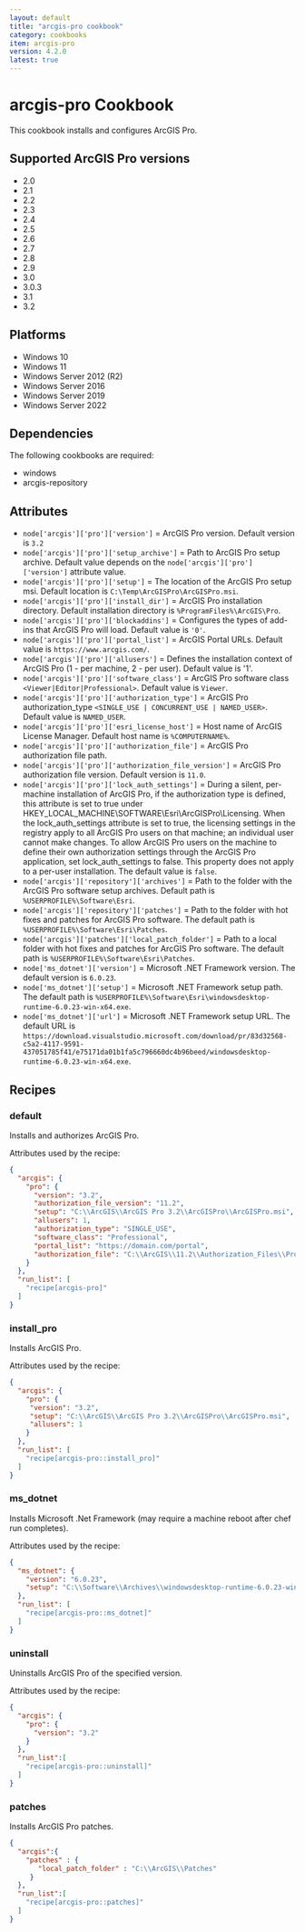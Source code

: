 ```yaml
---
layout: default
title: "arcgis-pro cookbook"
category: cookbooks
item: arcgis-pro
version: 4.2.0
latest: true
---
```


# arcgis-pro Cookbook

This cookbook installs and configures ArcGIS Pro.

## Supported ArcGIS Pro versions

* 2.0
* 2.1
* 2.2
* 2.3
* 2.4
* 2.5
* 2.6
* 2.7
* 2.8
* 2.9
* 3.0
* 3.0.3
* 3.1
* 3.2

## Platforms

* Windows 10
* Windows 11
* Windows Server 2012 (R2)
* Windows Server 2016
* Windows Server 2019
* Windows Server 2022

## Dependencies

The following cookbooks are required:

* windows
* arcgis-repository

## Attributes

* `node['arcgis']['pro']['version']` = ArcGIS Pro version. Default version is `3.2`
* `node['arcgis']['pro']['setup_archive']` = Path to ArcGIS Pro setup archive. Default value depends on the `node['arcgis']['pro']['version']` attribute value.
* `node['arcgis']['pro']['setup']` = The location of the ArcGIS Pro setup msi. Default location is `C:\Temp\ArcGISPro\ArcGISPro.msi`.
* `node['arcgis']['pro']['install_dir']` = ArcGIS Pro installation directory. Default installation directory is `%ProgramFiles%\ArcGIS\Pro`.
* `node['arcgis']['pro']['blockaddins']` = Configures the types of add-ins that ArcGIS Pro will load. Default value is `'0'`.
* `node['arcgis']['pro']['portal_list']` = ArcGIS Portal URLs. Default value is `https://www.arcgis.com/`.
* `node['arcgis']['pro']['allusers']` = Defines the installation context of ArcGIS Pro (1 - per machine, 2 - per user). Default value is '1'.
* `node['arcgis']['pro']['software_class']` = ArcGIS Pro software class `<Viewer|Editor|Professional>`. Default value is `Viewer`.
* `node['arcgis']['pro']['authorization_type']` = ArcGIS Pro authorization_type `<SINGLE_USE | CONCURRENT_USE | NAMED_USER>`. Default value is `NAMED_USER`.
* `node['arcgis']['pro']['esri_license_host']` = Host name of ArcGIS License Manager. Default host name is `%COMPUTERNAME%`.
* `node['arcgis']['pro']['authorization_file']` = ArcGIS Pro authorization file path.
* `node['arcgis']['pro']['authorization_file_version']` = ArcGIS Pro authorization file version. Default version is `11.0`.
* `node['arcgis']['pro']['lock_auth_settings']` = During a silent, per-machine installation of ArcGIS Pro, if the authorization type is defined, this attribute is set to true under HKEY_LOCAL_MACHINE\SOFTWARE\Esri\ArcGISPro\Licensing. When the lock_auth_settings attribute is set to true, the licensing settings in the registry apply to all ArcGIS Pro users on that machine; an individual user cannot make changes. To allow ArcGIS Pro users on the machine to define their own authorization settings through the ArcGIS Pro application, set lock_auth_settings to false. This property does not apply to a per-user installation. The default value is `false`.
* `node['arcgis']['repository']['archives']` = Path to the folder with the ArcGIS Pro software setup archives. Default path is `%USERPROFILE%\Software\Esri`.
* `node['arcgis']['repository']['patches']` = Path to the folder with hot fixes and patches for ArcGIS Pro software. The default path is `%USERPROFILE%\Software\Esri\Patches`.
* `node['arcgis']['patches']['local_patch_folder']` = Path to a local folder with hot fixes and patches for ArcGIS Pro software. The default path is `%USERPROFILE%\Software\Esri\Patches`.
* `node['ms_dotnet']['version']` = Microsoft .NET Framework version. The default version is `6.0.23`.
* `node['ms_dotnet']['setup']` = Microsoft .NET Framework setup path. The default path is `%USERPROFILE%\Software\Esri\windowsdesktop-runtime-6.0.23-win-x64.exe`.
* `node['ms_dotnet']['url']` = Microsoft .NET Framework setup URL. The default URL is `https://download.visualstudio.microsoft.com/download/pr/83d32568-c5a2-4117-9591-437051785f41/e75171da01b1fa5c796660dc4b96beed/windowsdesktop-runtime-6.0.23-win-x64.exe`.

## Recipes

### default

Installs and authorizes ArcGIS Pro.

Attributes used by the recipe:

```JSON
{
  "arcgis": {
    "pro": {
      "version": "3.2",
      "authorization_file_version": "11.2",
      "setup": "C:\\ArcGIS\\ArcGIS Pro 3.2\\ArcGISPro\\ArcGISPro.msi",
      "allusers": 1,
      "authorization_type": "SINGLE_USE",
      "software_class": "Professional",  
      "portal_list": "https://domain.com/portal",
      "authorization_file": "C:\\ArcGIS\\11.2\\Authorization_Files\\Pro.prvc"    
    }
  },
  "run_list": [
    "recipe[arcgis-pro]"
  ]
}
```

### install_pro

Installs ArcGIS Pro.

Attributes used by the recipe:

```JSON
{
  "arcgis": {
    "pro": {
     "version": "3.2",
     "setup": "C:\\ArcGIS\\ArcGIS Pro 3.2\\ArcGISPro\\ArcGISPro.msi",
     "allusers": 1  
    }
  },
  "run_list": [
    "recipe[arcgis-pro::install_pro]"
  ]
}
```

### ms_dotnet

Installs Microsoft .Net Framework (may require a machine reboot after chef run completes).

Attributes used by the recipe:

```JSON
{
  "ms_dotnet": {
    "version": "6.0.23",
    "setup": "C:\\Software\\Archives\\windowsdesktop-runtime-6.0.23-win-x64.exe"
  },
  "run_list": [
    "recipe[arcgis-pro::ms_dotnet]"
  ]
}
```

### uninstall

Uninstalls ArcGIS Pro of the specified version.

Attributes used by the recipe:

```JSON
{
  "arcgis": {
    "pro": {
      "version": "3.2"
    }
  },
  "run_list":[
    "recipe[arcgis-pro::uninstall]"
  ]
}
```

### patches

Installs ArcGIS Pro patches.

```JSON
{
  "arcgis":{
    "patches" : {
       "local_patch_folder" : "C:\\ArcGIS\\Patches"
     }   
  },
  "run_list":[
    "recipe[arcgis-pro::patches]"
  ]
}
```
